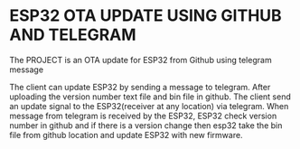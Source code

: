 # ESP32 OTA UPDATE USING GITHUB AND TELEGRAM 

The PROJECT is an OTA update for ESP32 from Github using telegram message

The client can update ESP32 by sending a message to telegram. After uploading the version number text file and bin file in github. 
The client send an update signal to the ESP32(receiver at any location) via telegram. 
When message from telegram is received by the ESP32, ESP32 check version number in github and if there is a version change then esp32 take the bin file from github 
location and update ESP32 with new firmware.




